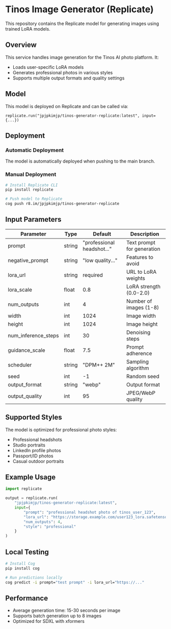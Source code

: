 # Tinos Image Generator (Replicate)

This repository contains the Replicate model for generating images using trained LoRA models.

## Overview

This service handles image generation for the Tinos AI photo platform. It:
- Loads user-specific LoRA models
- Generates professional photos in various styles
- Supports multiple output formats and quality settings

## Model

This model is deployed on Replicate and can be called via:
```
replicate.run("jpjpkimjp/tinos-generator-replicate:latest", input={...})
```

## Deployment

### Automatic Deployment
The model is automatically deployed when pushing to the main branch.

### Manual Deployment
```bash
# Install Replicate CLI
pip install replicate

# Push model to Replicate
cog push r8.im/jpjpkimjp/tinos-generator-replicate
```

## Input Parameters

| Parameter | Type | Default | Description |
|-----------|------|---------|-------------|
| prompt | string | "professional headshot..." | Text prompt for generation |
| negative_prompt | string | "low quality..." | Features to avoid |
| lora_url | string | required | URL to LoRA weights |
| lora_scale | float | 0.8 | LoRA strength (0.0-2.0) |
| num_outputs | int | 4 | Number of images (1-8) |
| width | int | 1024 | Image width |
| height | int | 1024 | Image height |
| num_inference_steps | int | 30 | Denoising steps |
| guidance_scale | float | 7.5 | Prompt adherence |
| scheduler | string | "DPM++ 2M" | Sampling algorithm |
| seed | int | -1 | Random seed |
| output_format | string | "webp" | Output format |
| output_quality | int | 95 | JPEG/WebP quality |

## Supported Styles

The model is optimized for professional photo styles:
- Professional headshots
- Studio portraits
- LinkedIn profile photos
- Passport/ID photos
- Casual outdoor portraits

## Example Usage

```python
import replicate

output = replicate.run(
    "jpjpkimjp/tinos-generator-replicate:latest",
    input={
        "prompt": "professional headshot photo of tinos_user_123",
        "lora_url": "https://storage.example.com/user123_lora.safetensors",
        "num_outputs": 4,
        "style": "professional"
    }
)
```

## Local Testing

```bash
# Install Cog
pip install cog

# Run predictions locally
cog predict -i prompt="test prompt" -i lora_url="https://..."
```

## Performance

- Average generation time: 15-30 seconds per image
- Supports batch generation up to 8 images
- Optimized for SDXL with xformers